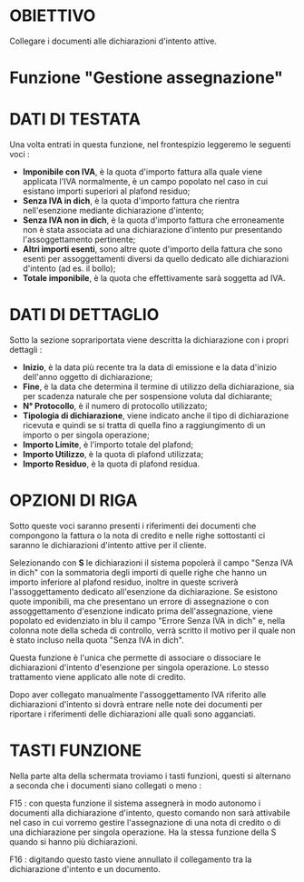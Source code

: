 # OBIETTIVO

Collegare i documenti alle dichiarazioni d'intento attive.

# Funzione "Gestione assegnazione"

# DATI DI TESTATA

Una volta entrati in questa funzione, nel frontespizio leggeremo le seguenti voci : 

-  **Imponibile con IVA**, è la quota d'importo fattura alla quale viene applicata l'IVA normalmente, è un campo popolato nel caso in cui esistano importi superiori al plafond residuo;
-  **Senza IVA in dich**, è la quota d'importo fattura che rientra nell'esenzione mediante dichiarazione d'intento;
-  **Senza IVA non in dich**, è la quota d'importo fattura che erroneamente non è stata associata ad una dichiarazione d'intento pur presentando l'assoggettamento pertinente;
-  **Altri importi esenti**, sono altre quote d'importo della fattura che sono esenti per assoggettamenti diversi da quello dedicato alle dichiarazioni d'intento (ad es. il bollo);
-  **Totale imponibile**, è la quota che effettivamente sarà soggetta ad IVA.


# DATI DI DETTAGLIO

Sotto la sezione soprariportata viene descritta la dichiarazione con i propri dettagli : 

-  **Inizio**, è la data più recente tra la data di emissione e la data d'inizio dell'anno oggetto di dichiarazione;
-  **Fine**, è la data che determina il termine di utilizzo della dichiarazione, sia per scadenza naturale che per sospensione voluta dal dichiarante;
-  **N° Protocollo**, è il numero di protocollo utilizzato;
-  **Tipologia di dichiarazione**, viene indicato anche il tipo di dichiarazione ricevuta e quindi se si tratta di quella fino a raggiungimento di un importo o per singola operazione;
-  **Importo Limite**, è l'importo totale del plafond;
-  **Importo Utilizzo**, è la quota di plafond utilizzata;
-  **Importo Residuo**, è la quota di plafond residua.



# OPZIONI DI RIGA

Sotto queste voci saranno presenti i riferimenti dei documenti che compongono la fattura o la nota di credito e nelle righe sottostanti ci saranno le dichiarazioni d'intento attive per il cliente.


Selezionando con **S** le dichiarazioni il sistema popolerà il campo "Senza IVA in dich" con la sommatoria degli importi di quelle righe che hanno un importo inferiore al plafond residuo, inoltre in queste scriverà l'assoggettamento dedicato all'esenzione da dichiarazione. Se esistono quote imponibili, ma che presentano un errore di assegnazione o con assoggettamento d'esenzione indicato prima dell'assegnazione, viene popolato ed evidenziato in blu il campo "Errore Senza IVA in dich" e, nella colonna note della scheda di controllo, verrà scritto il motivo per il quale non è stato incluso nella quota "Senza IVA in dich".


Questa funzione è l'unica che permette di associare o dissociare le dichiarazioni d'intento d'esenzione per singola operazione.
Lo stesso trattamento viene applicato alle note di credito.

Dopo aver collegato manualmente l'assoggettamento IVA riferito alle dichiarazioni d'intento si dovrà entrare nelle note dei documenti per riportare i riferimenti delle dichiarazioni alle quali sono agganciati.

# TASTI FUNZIONE

Nella parte alta della schermata troviamo i tasti funzioni, questi si alternano a seconda che i documenti siano collegati o meno : 

F15 :  con questa funzione il sistema assegnerà in modo autonomo i documenti alla dichiarazione d'intento, questo comando non sarà attivabile nel caso in cui vorremo gestire l'assegnazione di una nota di credito o di una dichiarazione per singola operazione. Ha la stessa funzione della S quando si hanno più dichiarazioni.

F16 :  digitando questo tasto viene annullato il collegamento tra la dichiarazione d'intento e un documento.




